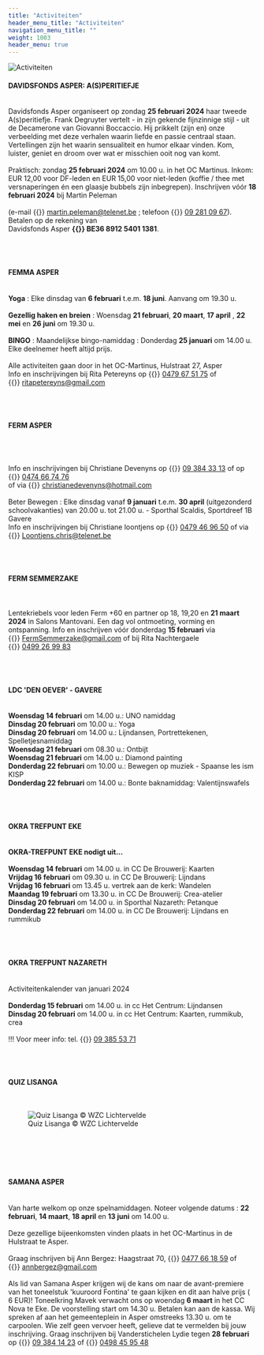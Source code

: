 ```yaml
---
title: "Activiteiten"
header_menu_title: "Activiteiten"
navigation_menu_title: ""
weight: 1003
header_menu: true
---
```


![Activiteiten](images/activiteiten.jpg)




#### DAVIDSFONDS ASPER: A(S)PERITIEFJE
<br>
Davidsfonds Asper organiseert op zondag <b>25 februari 2024</b> haar tweede A(s)peritiefje. Frank Degruyter vertelt - in zijn gekende fijnzinnige stijl - uit de Decamerone van Giovanni Boccaccio. Hij prikkelt (zijn en) onze verbeelding met deze verhalen waarin liefde en passie centraal staan. Vertellingen zijn het waarin sensualiteit en humor elkaar vinden. Kom, luister, geniet en droom over wat er misschien ooit nog van komt.<br>
<br>
Praktisch: zondag <b>25 februari 2024</b> om 10.00 u. in het OC Martinus. Inkom: EUR 12,00 voor DF-leden en EUR 15,00 voor niet-leden (koffie / thee met versnaperingen én een glaasje bubbels zijn inbegrepen). Inschrijven vóór <b>18 februari 2024</b> bij Martin Peleman<br>
<br>
(e-mail {{<icon class="fa fa-envelope">}}&nbsp;<a href="martin.peleman@telenet.be">martin.peleman@telenet.be</a> ; telefoon {{<icon class="fa fa-phone">}}&nbsp;<a href="tel:092810967">09 281 09 67</a>). Betalen op de rekening van<br>
Davidsfonds Asper <b>{{<icon class="fa fa-piggy-bank">}}&nbsp;BE36 8912 5401 1381</b>.<br>
<br>
<br>
<br>





#### FEMMA ASPER
<br>
<b>Yoga</b> : Elke dinsdag van <b>6 februari</b> t.e.m. <b>18 juni</b>. Aanvang om 19.30 u.<br>
<br>
<b>Gezellig haken en breien</b> : Woensdag <b>21 februari</b>, <b>20 maart</b>, <b>17 april</b> , <b>22 mei</b> en <b>26 juni</b> om 19.30 u.<br>
<br>
<b>BINGO</b> : Maandelijkse bingo-namiddag : Donderdag <b>25 januari</b> om 14.00 u.<br>
Elke deelnemer heeft altijd prijs.<br>
<br>
Alle activiteiten gaan door in het OC-Martinus, Hulstraat 27, Asper<br>
Info en inschrijvingen bij Rita Petereyns op {{<icon class="fa fa-phone">}}&nbsp;<a href="tel:0479675175">0479 67 51 75</a> of {{<icon class="fa fa-envelope">}}&nbsp;<a href="ritapetereyns@gmail.com">ritapetereyns@gmail.com</a><br>
<br>
<br>
<br>





#### FERM ASPER
<br>
<br>
<br>
Info en inschrijvingen bij Christiane Devenyns op {{<icon class="fa fa-phone">}}&nbsp;<a href="tel:093843313">09 384 33 13</a> of op {{<icon class="fa fa-phone">}}&nbsp;<a href="tel:0474667476">0474 66 74 76</a><br>
of via {{<icon class="fa fa-envelope">}}&nbsp;<a href="christianedevenyns@hotmail.com">christianedevenyns@hotmail.com</a><br>
<br>
Beter Bewegen : Elke dinsdag vanaf <b>9 januari</b> t.e.m. <b>30 april</b> (uitgezonderd schoolvakanties) van 20.00 u. tot 21.00 u. - Sporthal Scaldis, Sportdreef 1B Gavere<br>
Info en inschrijvingen bij Christiane loontjens op {{<icon class="fa fa-phone">}}&nbsp;<a href="tel:0479469650">0479 46 96 50</a> of via {{<icon class="fa fa-envelope">}}&nbsp;<a href="Loontjens.chris@telenet.be">Loontjens.chris@telenet.be</a><br>
<br>
<br>
<br>





#### FERM SEMMERZAKE
<br>
<br>
Lentekriebels voor leden Ferm +60 en partner op 18, 19,20 en <b>21 maart 2024</b> in Salons Mantovani. Een dag vol ontmoeting, vorming en ontspanning. Info en inschrijven vóór donderdag <b>15 februari</b> via {{<icon class="fa fa-envelope">}}&nbsp;<a href="FermSemmerzake@gmail.com">FermSemmerzake@gmail.com</a> of bij Rita Nachtergaele {{<icon class="fa fa-phone">}}&nbsp;<a href="tel:0499269983">0499 26 99 83</a><br>
<br>
<br>
<br>





#### LDC 'DEN OEVER' - GAVERE
<br>
<b>Woensdag 14 februari</b> om 14.00 u.: UNO namiddag<br>
<b>Dinsdag 20 februari</b> om 10.00 u.: Yoga<br>
<b>Dinsdag 20 februari</b> om 14.00 u.: Lijndansen, Portrettekenen, Spelletjesnamiddag<br>
<b>Woensdag 21 februari</b> om 08.30 u.: Ontbijt<br>
<b>Woensdag 21 februari</b> om 14.00 u.: Diamond painting<br>
<b>Donderdag 22 februari</b> om 10.00 u.: Bewegen op muziek - Spaanse les ism KISP<br>
<b>Donderdag 22 februari</b> om 14.00 u.: Bonte baknamiddag: Valentijnswafels<br>
<br>
<br>
<br>





#### OKRA TREFPUNT EKE
<br>
<b>OKRA-TREFPUNT EKE nodigt uit...</b><br>
<br>
<b>Woensdag 14 februari</b> om 14.00 u. in CC De Brouwerij: Kaarten<br>
<b>Vrijdag 16 februari</b> om 09.30 u. in CC De Brouwerij: Lijndans<br>
<b>Vrijdag 16 februari</b> om 13.45 u. vertrek aan de kerk: Wandelen<br>
<b>Maandag 19 februari</b> om 13.30 u. in CC De Brouwerij: Crea-atelier<br>
<b>Dinsdag 20 februari</b> om 14.00 u. in Sporthal Nazareth: Petanque<br>
<b>Donderdag 22 februari</b> om 14.00 u. in CC De Brouwerij: Lijndans en rummikub<br>
<br>
<br>
<br>





#### OKRA TREFPUNT NAZARETH
<br>
Activiteitenkalender van januari 2024<br>
<br>
<b>Donderdag 15 februari</b> om 14.00 u. in cc Het Centrum: Lijndansen<br>
<b>Dinsdag 20 februari</b> om 14.00 u. in cc Het Centrum: Kaarten, rummikub, crea<br>
<br>
!!! Voor meer info: tel. {{<icon class="fa fa-phone">}}&nbsp;<a href="tel:093855371">09 385 53 71</a><br>
<br>
<br>
<br>





#### QUIZ LISANGA
<br>
<figure><img src="images/pb-tum.jpg" alt=" Quiz Lisanga © WZC Lichtervelde" style="max-height: 500px; max-width: 500px;" /><figcaption> Quiz Lisanga © WZC Lichtervelde</figcaption></figure><br>
<br>
<br>
<br>





#### SAMANA ASPER
<br>
Van harte welkom op onze spelnamiddagen. Noteer volgende datums : <b>22 februari</b>, <b>14 maart</b>, <b>18 april</b> en <b>13 juni</b> om 14.00 u.<br>
<br>
Deze gezellige bijeenkomsten vinden plaats in het OC-Martinus in de Hulstraat te Asper.<br>
<br>
Graag inschrijven bij Ann Bergez: Haagstraat 70, {{<icon class="fa fa-phone">}}&nbsp;<a href="tel:0477661859">0477 66 18 59</a> of {{<icon class="fa fa-envelope">}}&nbsp;<a href="annbergez@gmail.com">annbergez@gmail.com</a><br>
<br>
Als lid van Samana Asper krijgen wij de kans om naar de avant-premiere van het toneelstuk 'kuuroord Fontina' te gaan kijken en dit aan halve prijs ( 6 EUR)! Toneelkring Mavek verwacht ons op woendag <b>6 maart</b> in het CC Nova te Eke. De voorstelling start om 14.30 u. Betalen kan aan de kassa. Wij spreken af aan het gemeenteplein in Asper omstreeks 13.30 u. om te carpoolen. Wie zelf geen vervoer heeft, gelieve dat te vermelden bij jouw inschrijving. Graag inschrijven bij Vanderstichelen Lydie tegen <b>28 februari</b> op {{<icon class="fa fa-phone">}}&nbsp;<a href="tel:093841423">09 384 14 23</a> of {{<icon class="fa fa-phone">}}&nbsp;<a href="tel:0498459548">0498 45 95 48</a><br>
<br>
<br>
<br>


